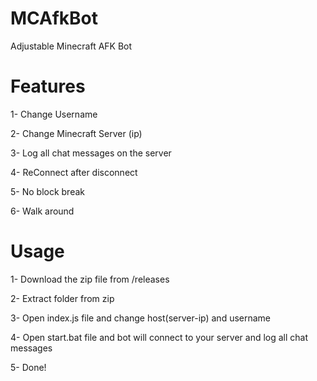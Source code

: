 # MCAfkBot
Adjustable Minecraft AFK Bot

# Features
1- Change Username

2- Change Minecraft Server (ip)

3- Log all chat messages on the server

4- ReConnect after disconnect

5- No block break

6- Walk around

# Usage
1- Download the zip file from /releases

2- Extract folder from zip

3- Open index.js file and change host(server-ip) and username

4- Open start.bat file and bot will connect to your server and log all chat messages

5- Done!
